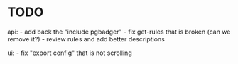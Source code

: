# TODO

api:
    - add back the "include pgbadger"
    - fix get-rules that is broken (can we remove it?)
    - review rules and add better descriptions

ui:
    - fix "export config" that is not scrolling
